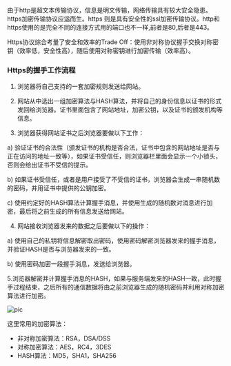由于http是超文本传输协议，信息是明文传输，网络传输具有较大安全隐患。https加密传输协议应运而生。https 则是具有安全性的ssl加密传输协议。http和https使用的是完全不同的连接方式用的端口也不一样,前者是80,后者是443。 

Https协议综合考量了安全和效率的Trade Off：使用非对称协议握手交换对称密钥（效率低，安全性高），随后使用对称密钥进行加密传输（效率高）。
### Https的握手工作流程
1. 浏览器将自己支持的一套加密规则发送给网站。 

2. 网站从中选出一组加密算法与HASH算法，并将自己的身份信息以证书的形式发回给浏览器。证书里面包含了网站地址，加密公钥，以及证书的颁发机构等信息。 

3. 浏览器获得网站证书之后浏览器要做以下工作： 

a) 验证证书的合法性（颁发证书的机构是否合法，证书中包含的网站地址是否与正在访问的地址一致等），如果证书受信任，则浏览器栏里面会显示一个小锁头，否则会给出证书不受信的提示。 

b) 如果证书受信任，或者是用户接受了不受信的证书，浏览器会生成一串随机数的密码，并用证书中提供的公钥加密。 

c) 使用约定好的HASH算法计算握手消息，并使用生成的随机数对消息进行加密，最后将之前生成的所有信息发送给网站。 

4. 网站接收浏览器发来的数据之后要做以下的操作： 

a) 使用自己的私钥将信息解密取出密码，使用密码解密浏览器发来的握手消息，并验证HASH是否与浏览器发来的一致。 

b) 使用密码加密一段握手消息，发送给浏览器。 

5.浏览器解密并计算握手消息的HASH，如果与服务端发来的HASH一致，此时握手过程结束，之后所有的通信数据将由之前浏览器生成的随机密码并利用对称加密算法进行加密。

![pic](http://ww1.sinaimg.cn/large/e069f60egy1g64rgjq04yj20dc0eijs8.jpg)

这里常用的加密算法：
- 非对称加密算法：RSA，DSA/DSS 
- 对称加密算法：AES，RC4，3DES 
- HASH算法：MD5，SHA1，SHA256
